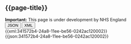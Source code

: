 ## {{page-title}}

  <div markdown="span" class="alert alert-warning" role="alert"><i class="fas fa-exclamation-triangle"></i><b> Important:</b> This page is under development by NHS England</div>

<div class="tab">
  <button class="tablinks active" onclick="openTab(event, 'JSON')">JSON</button>
  <button class="tablinks" onclick="openTab(event, 'XML')">XML</button>
</div>
<div id="XML" class="tabcontent">
{{xml:341572b4-24a8-11ee-be56-0242ac120002}}
</div>
<div id="JSON" class="tabcontent" style="display:block">
{{json:341572b4-24a8-11ee-be56-0242ac120002}}
</div>